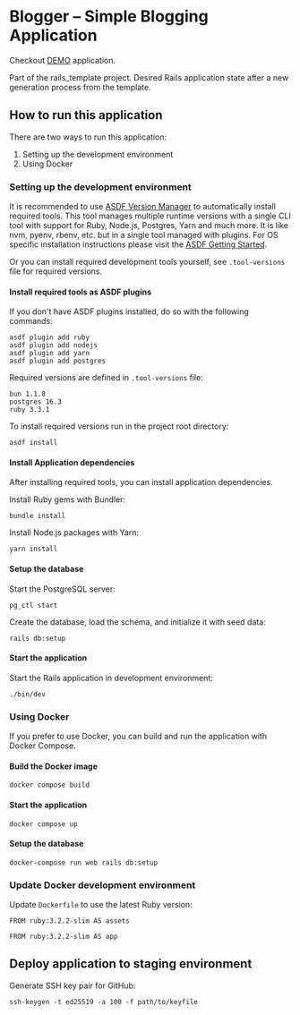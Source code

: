 # Blogger – Simple Blogging Application

Checkout [DEMO](http://49.12.193.13) application.

Part of the rails_template project. Desired Rails application state after a new generation process from the template.

## How to run this application

There are two ways to run this application:

1. Setting up the development environment
2. Using Docker

### Setting up the development environment

It is recommended to use [ASDF Version Manager](https://asdf-vm.com) to automatically install required tools.
This tool manages multiple runtime versions with a single CLI tool with support for Ruby, Node.js, Postgres, Yarn and
much more.
It is like nvm, pyenv, rbenv, etc. but in a single tool managed with plugins.
For OS specific installation instructions please visit
the [ASDF Getting Started](https://asdf-vm.com/guide/getting-started.html).

Or you can install required development tools yourself, see `.tool-versions` file for required versions.

#### Install required tools as ASDF plugins

If you don't have ASDF plugins installed, do so with the following commands:

```shell
asdf plugin add ruby
asdf plugin add nodejs
asdf plugin add yarn
asdf plugin add postgres
```

Required versions are defined in `.tool-versions` file:

```
bun 1.1.8
postgres 16.3
ruby 3.3.1
```

To install required versions run in the project root directory:

```shell
asdf install
```

#### Install Application dependencies

After installing required tools, you can install application dependencies.

Install Ruby gems with Bundler:

```shell
bundle install
```

Install Node.js packages with Yarn:

```shell
yarn install
```

#### Setup the database 

Start the PostgreSQL server:

```shell
pg_ctl start
```

Create the database, load the schema, and initialize it with seed data:

```shell
rails db:setup
```

#### Start the application

Start the Rails application in development environment:

```shell
./bin/dev
```

### Using Docker

If you prefer to use Docker, you can build and run the application with Docker Compose.

#### Build the Docker image

```shell
docker compose build
```

#### Start the application

```shell
docker compose up
```

#### Setup the database

```shell
docker-compose run web rails db:setup
```
### Update Docker development environment

Update `Dockerfile` to use the latest Ruby version:

```shell
FROM ruby:3.2.2-slim AS assets

FROM ruby:3.2.2-slim AS app
```

## Deploy application to staging environment

Generate SSH key pair for GitHub:
```shell
ssh-keygen -t ed25519 -a 100 -f path/to/keyfile
```